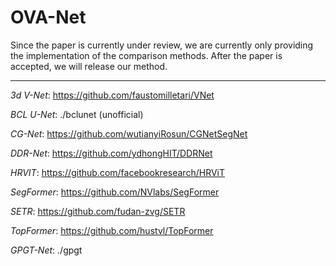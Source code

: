 # OVA-Net

Since the paper is currently under review, we are currently only providing the implementation of the comparison methods. After the paper is accepted, we will release our method.
***

*3d V-Net*: https://github.com/faustomilletari/VNet

*BCL U-Net*: ./bclunet (unofficial)

*CG-Net*: https://github.com/wutianyiRosun/CGNetSegNet

*DDR-Net*: https://github.com/ydhongHIT/DDRNet

*HRVIT*: https://github.com/facebookresearch/HRViT

*SegFormer*: https://github.com/NVlabs/SegFormer

*SETR*: https://github.com/fudan-zvg/SETR

*TopFormer*: https://github.com/hustvl/TopFormer

*GPGT-Net*: ./gpgt

